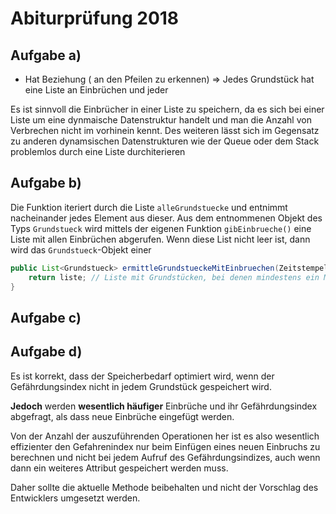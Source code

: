# Abiturprüfung 2018

## Aufgabe a)

- Hat Beziehung ( an den Pfeilen zu erkennen) 
=> Jedes Grundstück hat eine Liste an Einbrüchen und jeder

Es ist sinnvoll die Einbrücher in einer Liste zu speichern, da es sich bei einer Liste um eine dynmaische Datenstruktur handelt und man die Anzahl von Verbrechen nicht im vorhinein kennt. Des weiteren lässt sich im Gegensatz zu anderen dynamsischen Datenstrukturen wie der Queue oder dem Stack problemlos durch eine Liste durchiterieren


## Aufgabe b)

Die Funktion iteriert durch die Liste `alleGrundstuecke` und entnimmt nacheinander jedes Element aus dieser. Aus dem entnommenen Objekt des Typs `Grundstueck` wird mittels der eigenen Funktion `gibEinbrueche()` eine Liste mit allen Einbrüchen abgerufen. Wenn diese List nicht leer ist, dann wird das `Grundstueck`-Objekt einer 

```java
public List<Grundstueck> ermittleGrundstueckeMitEinbruechen(Zeitstempel pTatzeit, int pMaxMinutenDifferenz) {
    return liste; // Liste mit Grundstücken, bei denen mindestens ein Mal im angegebenen Zeitraum eingebrochen wurde
}
```

## Aufgabe c)




## Aufgabe d)
Es ist korrekt, dass der Speicherbedarf optimiert wird, wenn der Gefährdungsindex nicht in jedem Grundstück gespeichert wird.

**Jedoch** werden **wesentlich häufiger** Einbrüche und ihr Gefährdungsindex abgefragt, als dass neue Einbrüche eingefügt werden.

Von der Anzahl der auszuführenden Operationen her ist es also wesentlich effizienter den Gefahrenindex nur beim Einfügen eines neuen Einbruchs zu berechnen und nicht bei jedem Aufruf des Gefährdungsindizes, auch wenn dann ein weiteres Attribut gespeichert werden muss.

Daher sollte die aktuelle Methode beibehalten und nicht der Vorschlag des Entwicklers umgesetzt werden.